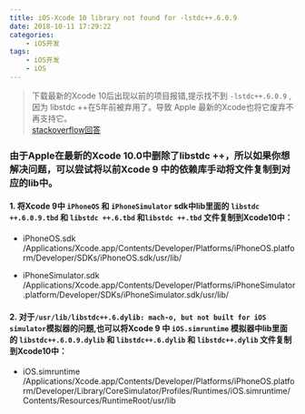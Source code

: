 ```yaml
---
title: iOS-Xcode 10 library not found for -lstdc++.6.0.9
date: 2018-10-11 17:29:22
categories:
    - iOS开发
tags: 
    - iOS开发
    - iOS
---
```

> 下载最新的Xcode 10后出现以前的项目报错,提示找不到 `-lstdc++.6.0.9`  ,因为 libstdc ++在5年前被弃用了。导致 Apple 最新的Xcode也将它废弃不再支持它。   
[stackoverflow回答](https://stackoverflow.com/questions/50694822/xcode-10-ios-12-does-not-contain-libstdc6-0-9/52757858#52757858)

### 由于Apple在最新的Xcode 10.0中删除了libstdc ++，所以如果你想解决问题，可以尝试将以前Xcode 9 中的依赖库手动将文件复制到对应的lib中。

#### 1. 将Xcode 9中 `iPhoneOS` 和 `iPhoneSimulator` sdk中lib里面的 `libstdc ++.6.0.9.tbd` 和 `libstdc ++.6.tbd` 和`libstdc ++.tbd` 文件复制到Xcode10中：

* iPhoneOS.sdk
/Applications/Xcode.app/Contents/Developer/Platforms/iPhoneOS.platform/Developer/SDKs/iPhoneOS.sdk/usr/lib/

* iPhoneSimulator.sdk
/Applications/Xcode.app/Contents/Developer/Platforms/iPhoneSimulator.platform/Developer/SDKs/iPhoneSimulator.sdk/usr/lib/

#### 2. 对于`/usr/lib/libstdc++.6.dylib: mach-o, but not built for iOS simulator`模拟器的问题,也可以将Xcode 9 中 `iOS.simruntime` 模拟器中lib里面的 `libstdc++.6.0.9.dylib` 和 `libstdc++.6.dylib` 和 `libstdc++.dylib` 文件复制到Xcode10中：

* iOS.simruntime 
/Applications/Xcode.app/Contents/Developer/Platforms/iPhoneOS.platform/Developer/Library/CoreSimulator/Profiles/Runtimes/iOS.simruntime/Contents/Resources/RuntimeRoot/usr/lib